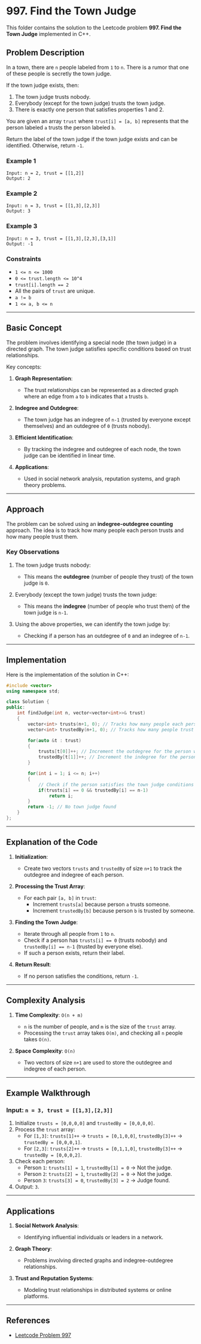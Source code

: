 # 997. Find the Town Judge

This folder contains the solution to the Leetcode problem **997. Find the Town Judge** implemented in C++.

## Problem Description

In a town, there are `n` people labeled from `1` to `n`. There is a rumor that one of these people is secretly the town judge.

If the town judge exists, then:

1. The town judge trusts nobody.
2. Everybody (except for the town judge) trusts the town judge.
3. There is exactly one person that satisfies properties 1 and 2.

You are given an array `trust` where `trust[i] = [a, b]` represents that the person labeled `a` trusts the person labeled `b`.

Return the label of the town judge if the town judge exists and can be identified. Otherwise, return `-1`.

### Example 1

```
Input: n = 2, trust = [[1,2]]
Output: 2
```

### Example 2

```
Input: n = 3, trust = [[1,3],[2,3]]
Output: 3
```

### Example 3

```
Input: n = 3, trust = [[1,3],[2,3],[3,1]]
Output: -1
```

### Constraints

- `1 <= n <= 1000`
- `0 <= trust.length <= 10^4`
- `trust[i].length == 2`
- All the pairs of `trust` are unique.
- `a != b`
- `1 <= a, b <= n`

---

## Basic Concept

The problem involves identifying a special node (the town judge) in a directed graph. The town judge satisfies specific conditions based on trust relationships.

Key concepts:
1. **Graph Representation**:
   - The trust relationships can be represented as a directed graph where an edge from `a` to `b` indicates that `a` trusts `b`.

2. **Indegree and Outdegree**:
   - The town judge has an indegree of `n-1` (trusted by everyone except themselves) and an outdegree of `0` (trusts nobody).

3. **Efficient Identification**:
   - By tracking the indegree and outdegree of each node, the town judge can be identified in linear time.

4. **Applications**:
   - Used in social network analysis, reputation systems, and graph theory problems.

---

## Approach

The problem can be solved using an **indegree-outdegree counting** approach. The idea is to track how many people each person trusts and how many people trust them.

### Key Observations

1. The town judge trusts nobody:
   - This means the **outdegree** (number of people they trust) of the town judge is `0`.

2. Everybody (except the town judge) trusts the town judge:
   - This means the **indegree** (number of people who trust them) of the town judge is `n-1`.

3. Using the above properties, we can identify the town judge by:
   - Checking if a person has an outdegree of `0` and an indegree of `n-1`.

---

## Implementation

Here is the implementation of the solution in C++:

```cpp
#include <vector>
using namespace std;

class Solution {
public:
    int findJudge(int n, vector<vector<int>>& trust) 
    {
        vector<int> trusts(n+1, 0); // Tracks how many people each person trusts
        vector<int> trustedBy(n+1, 0); // Tracks how many people trust each person

        for(auto &t : trust)
        {
            trusts[t[0]]++; // Increment the outdegree for the person who trusts
            trustedBy[t[1]]++; // Increment the indegree for the person being trusted
        }

        for(int i = 1; i <= n; i++)
        {
            // Check if the person satisfies the town judge conditions
            if(trusts[i] == 0 && trustedBy[i] == n-1)
                return i;
        }
        return -1; // No town judge found
    }
};
```

---

## Explanation of the Code

1. **Initialization**:
   - Create two vectors `trusts` and `trustedBy` of size `n+1` to track the outdegree and indegree of each person.

2. **Processing the Trust Array**:
   - For each pair `[a, b]` in `trust`:
     - Increment `trusts[a]` because person `a` trusts someone.
     - Increment `trustedBy[b]` because person `b` is trusted by someone.

3. **Finding the Town Judge**:
   - Iterate through all people from `1` to `n`.
   - Check if a person has `trusts[i] == 0` (trusts nobody) and `trustedBy[i] == n-1` (trusted by everyone else).
   - If such a person exists, return their label.

4. **Return Result**:
   - If no person satisfies the conditions, return `-1`.

---

## Complexity Analysis

1. **Time Complexity**: `O(n + m)`
   - `n` is the number of people, and `m` is the size of the `trust` array.
   - Processing the `trust` array takes `O(m)`, and checking all `n` people takes `O(n)`.

2. **Space Complexity**: `O(n)`
   - Two vectors of size `n+1` are used to store the outdegree and indegree of each person.

---

## Example Walkthrough

### Input: `n = 3, trust = [[1,3],[2,3]]`

1. Initialize `trusts = [0,0,0,0]` and `trustedBy = [0,0,0,0]`.
2. Process the `trust` array:
   - For `[1,3]`: `trusts[1]++` → `trusts = [0,1,0,0]`, `trustedBy[3]++` → `trustedBy = [0,0,0,1]`.
   - For `[2,3]`: `trusts[2]++` → `trusts = [0,1,1,0]`, `trustedBy[3]++` → `trustedBy = [0,0,0,2]`.
3. Check each person:
   - Person `1`: `trusts[1] = 1`, `trustedBy[1] = 0` → Not the judge.
   - Person `2`: `trusts[2] = 1`, `trustedBy[2] = 0` → Not the judge.
   - Person `3`: `trusts[3] = 0`, `trustedBy[3] = 2` → Judge found.
4. Output: `3`.

---

## Applications

1. **Social Network Analysis**:
   - Identifying influential individuals or leaders in a network.

2. **Graph Theory**:
   - Problems involving directed graphs and indegree-outdegree relationships.

3. **Trust and Reputation Systems**:
   - Modeling trust relationships in distributed systems or online platforms.

---

## References

- [Leetcode Problem 997](https://leetcode.com/problems/find-the-town-judge/)
